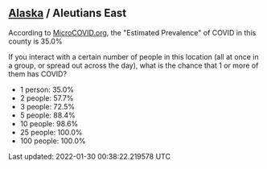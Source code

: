 
## [Alaska](/united-states/alaska) / Aleutians East

According to [MicroCOVID.org](http://microcovid.org),
the "Estimated Prevalence" of COVID in this county is 35.0%

If you interact with a certain number of people in this location
(all at once in a group, or spread out across the day), what is the chance that
1 or more of them has COVID?

- 1 person: 35.0%
- 2 people: 57.7%
- 3 people: 72.5%
- 5 people: 88.4%
- 10 people: 98.6%
- 25 people: 100.0%
- 100 people: 100.0%

Last updated: 2022-01-30 00:38:22.219578 UTC
